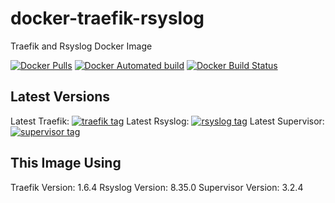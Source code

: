 # docker-traefik-rsyslog

Traefik and Rsyslog Docker Image

[![Docker Pulls](https://img.shields.io/docker/pulls/burakince/traefik-rsyslog.svg)](https://hub.docker.com/r/burakince/traefik-rsyslog/) [![Docker Automated build](https://img.shields.io/docker/automated/burakince/traefik-rsyslog.svg)](https://hub.docker.com/r/burakince/traefik-rsyslog/) [![Docker Build Status](https://img.shields.io/docker/build/burakince/traefik-rsyslog.svg)](https://hub.docker.com/r/burakince/traefik-rsyslog/)

## Latest Versions

Latest Traefik: [![traefik tag](https://img.shields.io/github/tag/containous/traefik.svg)](https://github.com/containous/traefik)
Latest Rsyslog: [![rsyslog tag](https://img.shields.io/github/tag/rsyslog/rsyslog.svg)](https://github.com/rsyslog/rsyslog)
Latest Supervisor: [![supervisor tag](https://img.shields.io/github/tag/Supervisor/supervisor.svg)](https://github.com/Supervisor/supervisor)

## This Image Using

Traefik Version: 1.6.4
Rsyslog Version: 8.35.0
Supervisor Version: 3.2.4
